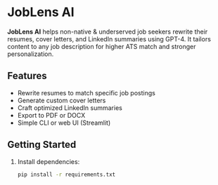 # JobLens AI

**JobLens AI** helps non-native & underserved job seekers rewrite their resumes, cover letters, and LinkedIn summaries using GPT-4. It tailors content to any job description for higher ATS match and stronger personalization.

## Features

- Rewrite resumes to match specific job postings  
- Generate custom cover letters  
- Craft optimized LinkedIn summaries  
- Export to PDF or DOCX  
- Simple CLI or web UI (Streamlit)

## Getting Started

1. Install dependencies:  
   ```bash
   pip install -r requirements.txt
